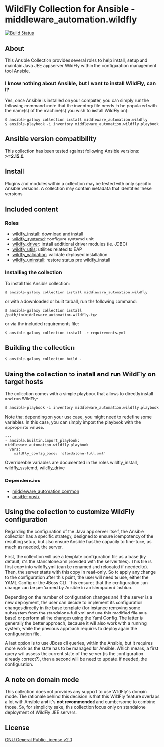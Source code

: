 # WildFly Collection for Ansible - middleware_automation.wildfly

<!--start build_status -->
[![Build Status](https://github.com/ansible-middleware/wildfly/workflows/CI/badge.svg?branch=main)](https://github.com/ansible-middleware/wildfly/actions/workflows/ci.yml)
<!--end build_status -->

## About

This Ansible Collection provides several roles to help install, setup and maintain Java JEE appserver WildFly within the configuration management tool Ansible.

### I know nothing about Ansible, but I want to install WildFly, can I?

Yes, once Ansible is installed on your computer, you can simply run the following command (note that the inventory file needs to be populated with the name(s) of the machine(s) you wish to install WildFly on):

    $ ansible-galaxy collection install middleware_automation.wildfly
    $ ansible-playbook -i inventory middleware_automation.wildfly.playbook

<!--start requires_ansible-->
## Ansible version compatibility

This collection has been tested against following Ansible versions: **>=2.15.0**.


## Install

Plugins and modules within a collection may be tested with only specific Ansible versions. A collection may contain metadata that identifies these versions.
<!--end requires_ansible-->

## Included content
<!--start roles_paths -->
### Roles

* [wildfly_install](https://github.com/ansible-middleware/wildfly/blob/main/roles/wildfly_install/README.md): download and install
* [wildfly_systemd](https://github.com/ansible-middleware/wildfly/blob/main/roles/wildfly_systemd/README.md): configure systemd unit
* [wildfly_driver](https://github.com/ansible-middleware/wildfly/blob/main/roles/wildfly_driver/README.md): install additional driver modules (ie. JDBC)
* [wildfly_utils](https://github.com/ansible-middleware/wildfly/blob/main/roles/wildfly_utils/README.md): utilities related to EAP
* [wildfly_validation](https://github.com/ansible-middleware/wildfly/blob/main/roles/wildfly_validation/README.md): validate deployed installation
* [wildfly_uninstall](https://github.com/ansible-middleware/wildfly/blob/main/roles/wildfly_uninstall/README.md): restore status pre wildfly_install
<!--end roles_paths -->

### Installing the collection

To install this Ansible collection:

    $ ansible-galaxy collection install middleware_automation.wildfly

or with a downloaded or built tarball, run the following command:

    $ ansible-galaxy collection install /path/to/middleware_automation.wildfly.tgz

or via the included requirements file:

    $ ansible-galaxy collection install -r requirements.yml

<!--start rhn_credentials -->
<!--end rhn_credentials -->

## Building the collection

    $ ansible-galaxy collection build .


## Using the collection to install and run WildFly on target hosts

The collection comes with a simple playbook that allows to directly install and run WildFly:

    $ ansible-playbook -i inventory middleware_automation.wildfly.playbook

Note that depending on your use case, you might need to redefine some variables. In this case, you can simply import the playbook with the appropriate values:

    ---
    - ansible.builtin.import_playbook: middleware_automation.wildfly.playbook
      vars:
        wildfly_config_base: 'standalone-full.xml'

Overrideable variables are documented in the roles wildfly_install, wildfly_systemd, wildfly_drive

### Dependencies

* [middleware_automation.common](https://github.com/ansible-middleware/common)
* [ansible-posix](https://docs.ansible.com/ansible/latest/collections/ansible/posix/index.html)


<!--start support -->
<!--end support -->

## Using the collection to customize WildFly configuration

Regarding the configuration of the Java app server itself, the Ansible collection has a specific strategy, designed to ensure idempotency of the resulting setup, but also ensure Ansible has the capacity to fine-tune, as much as needed, the server.

First, the collection will use a template configuration file as a base (by default, it's the standalone.xml provided with the server files). This file is first copy into wildfly.yml (can be renamed and relocated if needed to). Then, the server starts with this copy in read-only. So to apply any change to the configuration after this point, the user will need to use, either the YAML Config or the JBoss CLI. This ensures that the configuration can change can be performed by Ansible in an idempotent fashion.

Depending on the number of configuration changes and if the server is a new deployment, the user can decide to implement its configuration changes directly in the base template (for instance removing some subsystem from the standalone-full.xml and use this modified file as a base) or perform all the changes using the Yaml Config. The latter is generally the better approach, because it will also work with a running system, while the previous approach requires to deploy again the configuration file.

A last option is to use JBoss cli queries, within the Ansible, but it requires more work as the state has to be managed for Ansible. Which means, a first query will assess the current state of the server (is the configuration already correct?), then a second will be need to update, if needed, the configuration.

## A note on domain mode

This collection does not provides any support to use WildFly's domain mode. The rationale behind this decision is that this WildFly feature overlaps a lot with Ansible and it's **not recommended** and cumbersome to combine those. So, for simplicity sake, this collection focus only on standalone deployment of WildFly JEE servers.

## License

[GNU General Public License v2.0](https://github.com/ansible-middleware/wildfly/blob/main/LICENSE)
